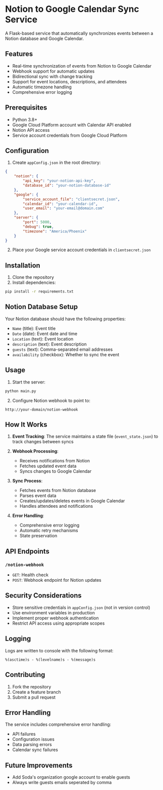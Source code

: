 # Notion to Google Calendar Sync Service

A Flask-based service that automatically synchronizes events between a Notion database and Google Calendar.

## Features

- Real-time synchronization of events from Notion to Google Calendar
- Webhook support for automatic updates
- Bidirectional sync with change tracking
- Support for event locations, descriptions, and attendees
- Automatic timezone handling
- Comprehensive error logging

## Prerequisites

- Python 3.8+
- Google Cloud Platform account with Calendar API enabled
- Notion API access
- Service account credentials from Google Cloud Platform

## Configuration

1. Create `appConfig.json` in the root directory:
```json
{
    "notion": {
        "api_key": "your-notion-api-key",
        "database_id": "your-notion-database-id"
    },
    "google": {
        "service_account_file": "clientsecret.json",
        "calendar_id": "your-calendar-id",
        "user_email": "your-email@domain.com"
    },
    "server": {
        "port": 5000,
        "debug": true,
        "timezone": "America/Phoenix"
    }
}
```

2. Place your Google service account credentials in `clientsecret.json`

## Installation

1. Clone the repository
2. Install dependencies:
```bash
pip install -r requirements.txt
```

## Notion Database Setup

Your Notion database should have the following properties:
- `Name` (title): Event title
- `Date` (date): Event date and time
- `Location` (text): Event location
- `description` (text): Event description
- `guests` (text): Comma-separated email addresses
- `availability` (checkbox): Whether to sync the event

## Usage

1. Start the server:
```bash
python main.py
```

2. Configure Notion webhook to point to:
```
http://your-domain/notion-webhook
```

## How It Works

1. **Event Tracking**: The service maintains a state file (`event_state.json`) to track changes between syncs

2. **Webhook Processing**:
   - Receives notifications from Notion
   - Fetches updated event data
   - Syncs changes to Google Calendar

3. **Sync Process**:
   - Fetches events from Notion database
   - Parses event data
   - Creates/updates/deletes events in Google Calendar
   - Handles attendees and notifications

4. **Error Handling**:
   - Comprehensive error logging
   - Automatic retry mechanisms
   - State preservation

## API Endpoints

### `/notion-webhook`
- `GET`: Health check
- `POST`: Webhook endpoint for Notion updates

## Security Considerations

- Store sensitive credentials in `appConfig.json` (not in version control)
- Use environment variables in production
- Implement proper webhook authentication
- Restrict API access using appropriate scopes

## Logging

Logs are written to console with the following format:
```
%(asctime)s - %(levelname)s - %(message)s
```

## Contributing

1. Fork the repository
2. Create a feature branch
3. Submit a pull request

## Error Handling

The service includes comprehensive error handling:
- API failures
- Configuration issues
- Data parsing errors
- Calendar sync failures

## Future Improvements

- Add Soda's organization google account to enable guests
- Always write guests emails seperated by comma
